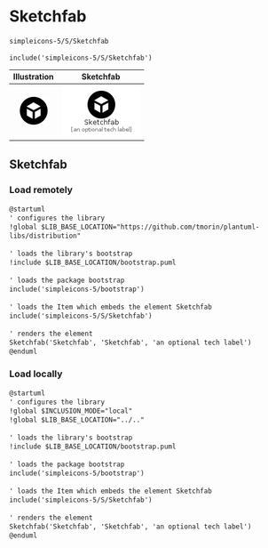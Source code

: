 # Sketchfab


```text
simpleicons-5/S/Sketchfab
```

```text
include('simpleicons-5/S/Sketchfab')
```



| Illustration | Sketchfab |
| :---: | :---: |
| ![illustration for Illustration](../../simpleicons-5/S/Sketchfab.png) | ![illustration for Sketchfab](../../simpleicons-5/S/Sketchfab.Local.png) |




## Sketchfab

### Load remotely
```plantuml
@startuml
' configures the library
!global $LIB_BASE_LOCATION="https://github.com/tmorin/plantuml-libs/distribution"

' loads the library's bootstrap
!include $LIB_BASE_LOCATION/bootstrap.puml

' loads the package bootstrap
include('simpleicons-5/bootstrap')

' loads the Item which embeds the element Sketchfab
include('simpleicons-5/S/Sketchfab')

' renders the element
Sketchfab('Sketchfab', 'Sketchfab', 'an optional tech label')
@enduml
```

### Load locally
```plantuml
@startuml
' configures the library
!global $INCLUSION_MODE="local"
!global $LIB_BASE_LOCATION="../.."

' loads the library's bootstrap
!include $LIB_BASE_LOCATION/bootstrap.puml

' loads the package bootstrap
include('simpleicons-5/bootstrap')

' loads the Item which embeds the element Sketchfab
include('simpleicons-5/S/Sketchfab')

' renders the element
Sketchfab('Sketchfab', 'Sketchfab', 'an optional tech label')
@enduml
```

